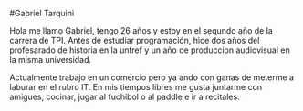 #Gabriel Tarquini

Hola me llamo Gabriel, tengo 26 años y estoy en el segundo año de la carrera de TPI.
Antes de estudiar programación, hice dos años del profesarado de historia en la untref y un año de produccion audiovisual en la misma universidad.

Actualmente trabajo en un comercio pero ya ando con ganas de meterme a laburar en el rubro IT.
En mis tiempos libres me gusta juntarme con amigues, cocinar, jugar al fuchibol o al paddle e ir a recitales.
